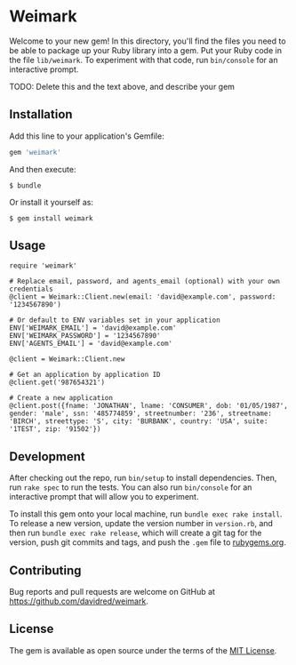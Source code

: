 # Weimark

Welcome to your new gem! In this directory, you'll find the files you need to be able to package up your Ruby library into a gem. Put your Ruby code in the file `lib/weimark`. To experiment with that code, run `bin/console` for an interactive prompt.

TODO: Delete this and the text above, and describe your gem

## Installation

Add this line to your application's Gemfile:

```ruby
gem 'weimark'
```

And then execute:

    $ bundle

Or install it yourself as:

    $ gem install weimark

## Usage

```
require 'weimark'

# Replace email, password, and agents_email (optional) with your own credentials
@client = Weimark::Client.new(email: 'david@example.com', password: '1234567890')

# Or default to ENV variables set in your application
ENV['WEIMARK_EMAIL'] = 'david@example.com'
ENV['WEIMARK_PASSWORD'] = '1234567890'
ENV['AGENTS_EMAIL'] = 'david@example.com'

@client = Weimark::Client.new

# Get an application by application ID
@client.get('987654321')

# Create a new application
@client.post({fname: 'JONATHAN', lname: 'CONSUMER', dob: '01/05/1987', gender: 'male', ssn: '485774859', streetnumber: '236', streetname: 'BIRCH', streettype: 'S', city: 'BURBANK', country: 'USA', suite: '1TEST', zip: '91502'})
```

## Development

After checking out the repo, run `bin/setup` to install dependencies. Then, run `rake spec` to run the tests. You can also run `bin/console` for an interactive prompt that will allow you to experiment.

To install this gem onto your local machine, run `bundle exec rake install`. To release a new version, update the version number in `version.rb`, and then run `bundle exec rake release`, which will create a git tag for the version, push git commits and tags, and push the `.gem` file to [rubygems.org](https://rubygems.org).

## Contributing

Bug reports and pull requests are welcome on GitHub at https://github.com/davidred/weimark.

## License

The gem is available as open source under the terms of the [MIT License](https://opensource.org/licenses/MIT).
